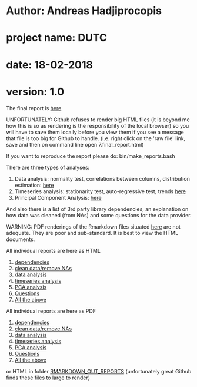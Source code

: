 # Author: Andreas Hadjiprocopis
# project name: DUTC
# date: 18-02-2018
# version: 1.0

The final report is [here](../master/RMARKDOWN_OUT_REPORTS/7.final_report.html)

UNFORTUNATELY: Github refuses to render big HTML files
(it is beyond me how this is so as rendering is the responsibility of the local browser)
so you will have to save them locally before you view them if you see a message that file is too big for Github to handle.
(i.e. right click on the 'raw file' link, save and then on command line open 7.final_report.html)

If you want to reproduce the report please do:  bin/make_reports.bash

There are three types of analyses:
1. Data analysis: normality test, correlations between columns, distribution estimation: [here](../master/RMARKDOWN-REPORTS/timeseries.html)
2. Timeseries analysis: stationarity test, auto-regressive test, trends [here](../master/RMARKDOWN-REPORTS/timeseries.html)
3. Principal Component Analysis: [here](../master/RMARKDOWN-REPORTS/pca.html)

And also there is a list of 3rd party library dependencies,
an explanation on how data was cleaned (from NAs) and some questions
for the data provider.

WARNING: PDF renderings of the Rmarkdown files situated [here](../master/RMARKDOWN_IN)
are not adequate. They are poor and sub-standard. It is best to
view the HTML documents.

All individual reports are here as HTML
1. [dependencies](../master/RMARKDOWN_OUT_REPORTS/1.dependencies.html)
2. [clean data/remove NAs](../master/RMARKDOWN_OUT_REPORTS/2.clean_dataset.html)
3. [data analysis](../master/RMARKDOWN_OUT_REPORTS/3.data.html)
4. [timeseries analysis](../master/RMARKDOWN_OUT_REPORTS/4.timeseries.html)
5. [PCA analysis](../master/RMARKDOWN_OUT_REPORTS/5.pca.html)
6. [Questions](../master/RMARKDOWN_OUT_REPORTS/6.questions.html)
7. [All the above](../master/RMARKDOWN_OUT_REPORTS/7.final_report.html)

All individual reports are here as PDF
1. [dependencies](../master/RMARKDOWN_OUT_REPORTS/1.dependencies.pdf)
2. [clean data/remove NAs](../master/RMARKDOWN_OUT_REPORTS/2.clean_dataset.pdf)
3. [data analysis](../master/RMARKDOWN_OUT_REPORTS/3.data.pdf)
4. [timeseries analysis](../master/RMARKDOWN_OUT_REPORTS/4.timeseries.pdf)
5. [PCA analysis](../master/RMARKDOWN_OUT_REPORTS/5.pca.pdf)
6. [Questions](../master/RMARKDOWN_OUT_REPORTS/6.questions.pdf)
7. [All the above](../master/RMARKDOWN_OUT_REPORTS/7.final_report.pdf)

or HTML in folder [RMARKDOWN_OUT_REPORTS](../master/RMARKDOWN_OUT_REPORTS/)
(unfortunately great Github finds these files to large to render)
